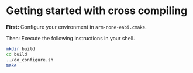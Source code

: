 Getting started with cross compiling
===================================

**First:** Configure your environment in `arm-none-eabi.cmake`.

Then: Execute the following instructions in your shell.

```bash
mkdir build
cd build
../do_configure.sh
make
```
